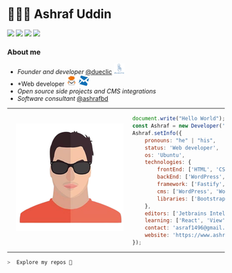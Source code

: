 # 👨‍💻️😎 **Ashraf Uddin**

[![](https://img.shields.io/badge/-Twitter-informational?style=for-the-badge&logo=twitter&logoColor=white&color=00aced)](https://twitter.com/ashraf1496)
[![](https://img.shields.io/badge/-Linkedin-informational?style=for-the-badge&logo=linkedin&logoColor=white&color=2867B2)](https://www.linkedin.com/in/mdashraf/)
[![](https://img.shields.io/badge/-Telegram-informational?style=for-the-badge&logo=telegram&logoColor=white&color=0088cc)](https://t.me/debba)
[![](https://img.shields.io/badge/-WordPress-informational?style=for-the-badge&logo=devto&logoColor=white&color=21759b)](https://profiles.wordpress.org/ashraf1496)

### About me

- *Founder and developer* [@dueclic](https://github.com/01dollartemplate.com)  [![](https://raw.githubusercontent.com/debba/debba/main/assets/dueclic.png)](https://www.01dollartemplate.com)
- *Web developer [![](https://raw.githubusercontent.com/debba/debba/main/assets/emailchef.png)](https://www.01dollartemplate.com)  [![](https://raw.githubusercontent.com/debba/debba/main/assets/turbosmtp.png)](https://www.01dollartemplate.com)
- *Open source side projects and CMS integrations*
- *Software consultant* [@ashrafbd](https://www.ashrafbd.com)

---
<img align='left' style="padding:20px;vertical-align: middle;" src="https://raw.githubusercontent.com/debba/debba/main/assets/me.png" height="auto" width="250px">

```js
document.write("Hello World");
const Ashraf = new Developer('Ashaf Uddin');
Ashraf.setInfo({
    pronouns: "he" | "his",
    status: 'Web developer',
    os: 'Ubuntu',
    technologies: {
        frontEnd: ['HTML', 'CSS', 'SASS', 'Javascript', 'Webpack', 'Gulp'],
        backEnd: ['WordPress', 'PHP', 'Paython'],
        framework: ['Fastify', 'Slim', 'Laravel', 'Angular'],
        cms: ['WordPress', 'WooCommerce', 'PrestaShop', 'Magento', 'Shopify'],
        libraries: ['Bootstrap', 'React']
    },
    editors: ['Jetbrains IntelliJ', 'Vim'],
    learning: ['React', 'View'],
    contact: 'asraf1496@gmail.com',
    website: 'https://www.ashrafbd.com'
});
```

----

```zsh
>  Explore my repos 🚀
```
